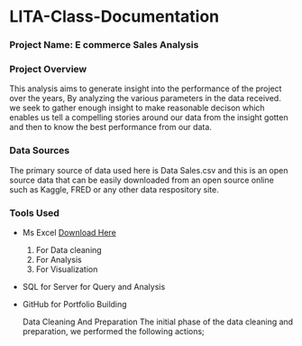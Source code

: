 # LITA-Class-Documentation

### Project Name: E commerce Sales Analysis

### Project Overview
This analysis aims to generate insight into the performance of the project over the years, By analyzing the various parameters in the data received. we seek to gather enough insight to make reasonable decison which enables us tell a compelling stories around our data from the insight gotten and then to know the best performance from our data.

### Data Sources 
The primary source of data used here is Data Sales.csv and this is an open source data that can be easily downloaded from an open source online such as Kaggle, FRED or any other data respository site.

### Tools Used
- Ms Excel [Download Here](https://www.microsoft.com)
  1. For Data cleaning
  2. For Analysis
  3. For Visualization
- SQL for Server for Query and Analysis
- GitHub for Portfolio Building

  Data Cleaning And Preparation
  The initial phase of the data cleaning and preparation, we performed the following actions;
